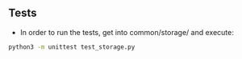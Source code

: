 ## Tests

- In order to run the tests, get into common/storage/ and execute:

```bash
python3 -m unittest test_storage.py
```
